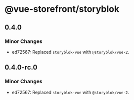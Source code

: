 # @vue-storefront/storyblok

## 0.4.0

### Minor Changes

- ed72567: Replaced `storyblok-vue` with `@storyblok/vue-2`.

## 0.4.0-rc.0

### Minor Changes

- ed72567: Replaced `storyblok-vue` with `@storyblok/vue-2`.
